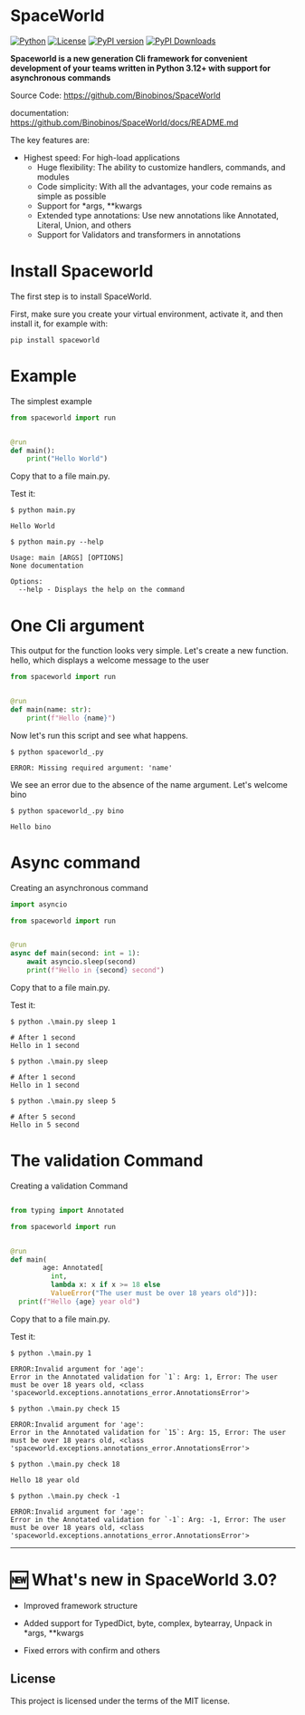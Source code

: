 # SpaceWorld
[![Python](https://img.shields.io/badge/Python-3.12+-blue.svg)](https://www.python.org/)
[![License](https://img.shields.io/badge/License-MIT-yellow.svg)](https://opensource.org/licenses/MIT)
[![PyPI version](https://img.shields.io/pypi/v/spaceworld?color=%2334D058&label=pypi%20package)](https://pypi.org/project/spaceworld)
[![PyPI Downloads](https://static.pepy.tech/badge/spaceworld)](https://pepy.tech/projects/spaceworld)

**Spaceworld is a new generation Cli framework for convenient development of your
teams written in Python 3.12+ with support for asynchronous commands**

Source Code: https://github.com/Binobinos/SpaceWorld

documentation: https://github.com/Binobinos/SpaceWorld/docs/README.md

The key features are:

- Highest speed: For high-load applications
  - Huge flexibility: The ability to customize handlers, commands, and modules
  - Code simplicity: With all the advantages, your code remains as simple as possible
  - Support for *args, **kwargs
  - Extended type annotations: Use new annotations like Annotated, Literal, Union, and others
  - Support for Validators and transformers in annotations

# Install Spaceworld

The first step is to install SpaceWorld.

First, make sure you create your virtual environment, activate it, and then install it, for example with:

```shell
pip install spaceworld
```

# Example

The simplest example

```python
from spaceworld import run


@run
def main():
    print("Hello World")

```

Copy that to a file main.py.

Test it:

```
$ python main.py

Hello World

$ python main.py --help

Usage: main [ARGS] [OPTIONS]  
None documentation

Options:
  --help - Displays the help on the command

```

# One Cli argument

This output for the function looks very simple.
Let's create a new function. hello, which displays a welcome message to the user

```python
from spaceworld import run


@run
def main(name: str):
    print(f"Hello {name}")

```

Now let's run this script and see what happens.

```shell
$ python spaceworld_.py 

ERROR: Missing required argument: 'name'
```

We see an error due to the absence of the name argument. Let's welcome bino

```shell
$ python spaceworld_.py bino

Hello bino
```
# Async command

Creating an asynchronous command

```python
import asyncio

from spaceworld import run


@run
async def main(second: int = 1):
    await asyncio.sleep(second)
    print(f"Hello in {second} second")

```

Copy that to a file main.py.

Test it:
```shell
$ python .\main.py sleep 1

# After 1 second
Hello in 1 second

$ python .\main.py sleep

# After 1 second
Hello in 1 second

$ python .\main.py sleep 5

# After 5 second
Hello in 5 second
```

# The validation Command

Creating a validation Command

```python

from typing import Annotated

from spaceworld import run


@run
def main(
        age: Annotated[
          int,
          lambda x: x if x >= 18 else
          ValueError("The user must be over 18 years old")]):
  print(f"Hello {age} year old")

```

Copy that to a file main.py.

Test it:
```shell
$ python .\main.py 1

ERROR:Invalid argument for 'age':
Error in the Annotated validation for `1`: Arg: 1, Error: The user must be over 18 years old, <class 'spaceworld.exceptions.annotations_error.AnnotationsError'>      

$ python .\main.py check 15

ERROR:Invalid argument for 'age': 
Error in the Annotated validation for `15`: Arg: 15, Error: The user must be over 18 years old, <class 'spaceworld.exceptions.annotations_error.AnnotationsError'>

$ python .\main.py check 18

Hello 18 year old

$ python .\main.py check -1

ERROR:Invalid argument for 'age': 
Error in the Annotated validation for `-1`: Arg: -1, Error: The user must be over 18 years old, <class 'spaceworld.exceptions.annotations_error.AnnotationsError'>
```

---

# 🆕 What's new in SpaceWorld 3.0?

- Improved framework structure

- Added support for TypedDict, byte, complex, bytearray, Unpack in *args, **kwargs

- Fixed errors with confirm and others

## License

This project is licensed under the terms of the MIT license.